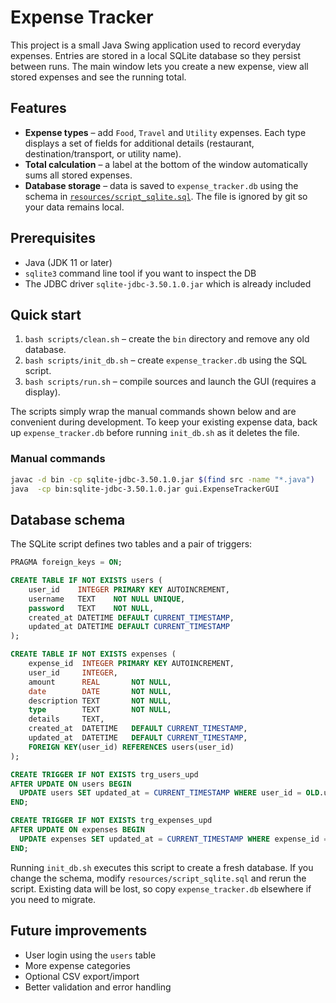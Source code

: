 # Expense Tracker

This project is a small Java Swing application used to record everyday expenses. Entries are stored in a local SQLite database so they persist between runs. The main window lets you create a new expense, view all stored expenses and see the running total.

## Features

* **Expense types** – add `Food`, `Travel` and `Utility` expenses. Each type displays a set of fields for additional details (restaurant, destination/transport, or utility name).
* **Total calculation** – a label at the bottom of the window automatically sums all stored expenses.
* **Database storage** – data is saved to `expense_tracker.db` using the schema in [`resources/script_sqlite.sql`](resources/script_sqlite.sql). The file is ignored by git so your data remains local.

## Prerequisites

* Java (JDK 11 or later)
* `sqlite3` command line tool if you want to inspect the DB
* The JDBC driver `sqlite-jdbc-3.50.1.0.jar` which is already included

## Quick start

1. `bash scripts/clean.sh` – create the `bin` directory and remove any old database.
2. `bash scripts/init_db.sh` – create `expense_tracker.db` using the SQL script.
3. `bash scripts/run.sh` – compile sources and launch the GUI (requires a display).

The scripts simply wrap the manual commands shown below and are convenient during development. To keep your existing expense data, back up `expense_tracker.db` before running `init_db.sh` as it deletes the file.

### Manual commands

```bash
javac -d bin -cp sqlite-jdbc-3.50.1.0.jar $(find src -name "*.java")
java  -cp bin:sqlite-jdbc-3.50.1.0.jar gui.ExpenseTrackerGUI
```

## Database schema

The SQLite script defines two tables and a pair of triggers:

```sql
PRAGMA foreign_keys = ON;

CREATE TABLE IF NOT EXISTS users (
    user_id    INTEGER PRIMARY KEY AUTOINCREMENT,
    username   TEXT    NOT NULL UNIQUE,
    password   TEXT    NOT NULL,
    created_at DATETIME DEFAULT CURRENT_TIMESTAMP,
    updated_at DATETIME DEFAULT CURRENT_TIMESTAMP
);

CREATE TABLE IF NOT EXISTS expenses (
    expense_id  INTEGER PRIMARY KEY AUTOINCREMENT,
    user_id     INTEGER,
    amount      REAL       NOT NULL,
    date        DATE       NOT NULL,
    description TEXT       NOT NULL,
    type        TEXT       NOT NULL,
    details     TEXT,
    created_at  DATETIME   DEFAULT CURRENT_TIMESTAMP,
    updated_at  DATETIME   DEFAULT CURRENT_TIMESTAMP,
    FOREIGN KEY(user_id) REFERENCES users(user_id)
);

CREATE TRIGGER IF NOT EXISTS trg_users_upd
AFTER UPDATE ON users BEGIN
  UPDATE users SET updated_at = CURRENT_TIMESTAMP WHERE user_id = OLD.user_id;
END;

CREATE TRIGGER IF NOT EXISTS trg_expenses_upd
AFTER UPDATE ON expenses BEGIN
  UPDATE expenses SET updated_at = CURRENT_TIMESTAMP WHERE expense_id = OLD.expense_id;
END;
```

Running `init_db.sh` executes this script to create a fresh database. If you change the schema, modify `resources/script_sqlite.sql` and rerun the script. Existing data will be lost, so copy `expense_tracker.db` elsewhere if you need to migrate.

## Future improvements

* User login using the `users` table
* More expense categories
* Optional CSV export/import
* Better validation and error handling

